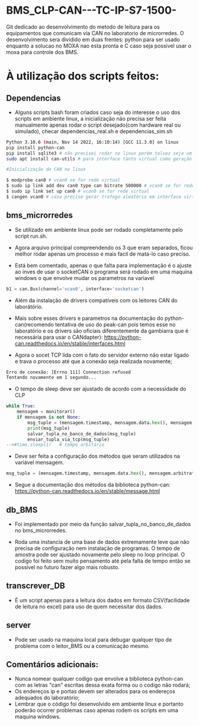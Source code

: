 # BMS_CLP-CAN---TC-IP-S7-1500-
Git dedicado ao desenvolvimento do metodo de leitura para os equipamentos que comunicam via CAN no laboratorio de microrredes.
O desenvolvimento sera dividido em duas frentes: python para ser usado enquanto a solucao no MOXA nao esta pronta e C caso seja possivel usar o moxa para controle dos BMS.

# À utilização dos scripts feitos:

## Dependencias
- Alguns scripts bash foram criados caso seja do interesse o uso dos scripts em ambiente linux, a inicialização não precisa ser feita manualmente apenas rodar o script desejado(com hardware real ou simulado), checar dependencias_real.sh e dependencias_sim.sh
```bash
Python 3.10.6 (main, Nov 14 2022, 16:10:14) [GCC 11.3.0] on linux
pip install python-can
pip install sqlite3 # não precisei rodar no linux porém talvez seja um problema no windows.
sudo apt install can-utils # para interface tanto virtual como geração de dados e sniffing

#Inicialização do CAN no linux

$ modprobe can0 # vcan0 se for rede virtual
$ sudo ip link add dev can0 type can bitrate 500000 # vcan0 se for rede virtual e não precisa do bitrate
$ sudo ip link set up can0 # vcan0 se for rede virtual
$ cangen vcan0 # caso precise gerar trafego aleatório em interface virtual(depende do pacote can-utils)
```


## bms_microrredes
- Se utilizado em ambiente linux pode ser rodado completamente pelo script run.sh.
- Agora arquivo principal compreendendo os 3 que eram separados, ficou melhor rodar apenas um processo e mais facil de mata-lo caso preciso.

-  Está bem comentado, apenas o que falta para implementação é o ajuste ao inves de usar o socketCAN o programa será rodado em uma maquina windows o que envolve mudar os parametros na variavel 
```python
b1 = can.Bus(channel='vcan0', interface='socketcan')
```
- Além da instalação de drivers compatíveis com os leitores CAN do laborátório.

- Mais sobre esses drivers e parametros na documentação do python-can(recomendo tentativa de uso do peak-can pois temos esse no laboratório e os drivers são oficiais diferentemente da gambiarra que é necessária para usar o CANdapter): https://python-can.readthedocs.io/en/stable/interfaces.html
  
- Agora o socet TCP lida com o fato do servidor externo não estar ligado e trava o processo até que a conexão seja realizada novamente;

```bash 
Erro de conexão: [Errno 111] Connection refused
Tentando novamente em 1 segundo...
```

- O tempo de sleep deve ser ajustado de acordo com a necessidade do CLP 
```python
while True:
    mensagem = monitorar()
    if mensagem is not None:
        msg_tuple = (mensagem.timestamp, mensagem.data.hex(), mensagem.arbitration_id) 
        print(msg_tuple)
        salvar_tupla_no_banco_de_dados(msg_tuple)  
        enviar_tupla_via_tcp(msg_tuple)  
-->#time.sleep(1)   # tempo arbitário 
```

- Deve ser feita a configuração dos métodos que seram utilizados na variável mensagem.
```python
msg_tuple = (mensagem.timestamp, mensagem.data.hex(), mensagem.arbitration_id)
```

- Segue a documentação dos métodos da biblioteca python-can: https://python-can.readthedocs.io/en/stable/message.html
  
 
## db_BMS
- Foi implementado por meio da função salvar_tupla_no_banco_de_dados no bms_microrredes.

- Roda uma instancia de uma base de dados extremamente leve que não precisa de configuração nem instalação de programas. O tempo de amostra pode ser ajustado novamente pelo sleep no loop principal. O codigo foi feito sem muito pensamento até pela falta de tempo então se possível no futuro fazer algo mais robusto.
  

## transcrever_DB
- É um script apenas para a leitura dos dados em formato CSV(facilidade de leitura no excel) para uso de quem necessitar dos dados.

## server
- Pode ser usado na maquina local para debugar qualquer tipo de problema com o leitor_BMS ou a comunicação mesmo.
  
  
  


## Comentários adicionais: 
- Nunca nomear qualquer codigo que envolve a biblioteca python-can com as letras "can" escritas dessa exata forma ou o codigo não rodará;
- Os endereços ip e portas devem ser alterados para os endereços adequados do laboratório;
- Lembrar que o código foi desenvolvido em ambiente linux e portanto poderão ocorrer problemas caso apenas rodem os scripts em uma maquina windows.
